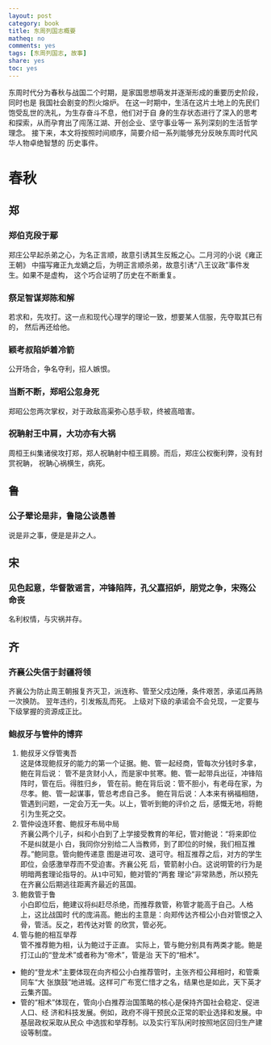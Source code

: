 ```yaml
---
layout: post
category: book
title: 东周列国志概要
matheq: no
comments: yes
tags: [东周列国志, 故事]
share: yes
toc: yes
---
```


东周时代分为春秋与战国二个时期，是家国思想萌发并逐渐形成的重要历史阶段，同时也是
我国社会剧变的烈火熔炉。
在这一时期中，生活在这片土地上的先民们饱受乱世的洗礼，为生存奋斗不息，他们对于自
身的生存状态进行了深入的思考和探索，从而孕育出了闯荡江湖、开创企业、坚守事业等一
系列深刻的生活哲学理念。
接下来，本文将按照时间顺序，简要介绍一系列能够充分反映东周时代风华人物卓绝智慧的
历史事件。

# 春秋

## 郑

### 郑伯克段于鄢

郑庄公早起杀弟之心，为名正言顺，故意引诱其生反叛之心。二月河的小说《雍正王朝》
中描写雍正九龙嫡之后，为明正言顺杀弟，故意引诱“八王议政”事件发生。如果不是虚构，
这个巧合证明了历史在不断重复。

### 祭足智谋郑陈和解

若求和，先攻打。这一点和现代心理学的理论一致，想要某人信服，先夺取其已有的，
然后再还给他。

### 颖考叔陷妒着冷箭

公开场合，争名夺利，招人嫉恨。

### 当断不断，郑昭公忽身死

郑昭公忽两次掌权，对于政敌高渠弥心慈手软，终被高暗害。

### 祝聃射王中肩，大功亦有大祸

周桓王纠集诸侯攻打郑，郑人祝聃射中桓王肩膀。而后，郑庄公权衡利弊，没有封赏祝聃，
祝聃心祸横生，病死。

## 鲁

### 公子翚论是非，鲁隐公谈愚善

说是非之事，便是是非之人。

## 宋

### 见色起意，华督散谣言，冲锋陷阵，孔父嘉招妒，朋党之争，宋殇公命丧

名利权情，与灾祸并存。

## 齐

### 齐襄公失信于封疆将领

齐襄公为防止周王朝报复齐灭卫，派连称、管至父戍边陲，条件艰苦，承诺瓜再熟一次换防。
翌年违约，引发叛乱而死。
上级对下级的承诺会不会兑现，一定要与下级掌握的资源成正比。

### 鲍叔牙与管仲的博弈

1. 鲍叔牙义俘管夷吾  
这是体现鲍叔牙的能力的第一个证据。鲍、管一起经商，管每次分钱时多拿，鲍在背后说：
管不是贪财小人，而是家中贫寒。鲍、管一起带兵出征，冲锋陷阵时，管在后。得胜归乡，
管在前。鲍在背后说：管不胆小，有老母在家，为尽孝。鲍、管一起谋事，管总考虑自己多。
鲍在背后说：人本来有祸福相随，管遇到问题，一定会万无一失。以上，管听到鲍的评价之
后，感慨无地，将鲍引为生死之交。
2. 管仲设连环套、鲍叔牙布局中局  
齐襄公两个儿子，纠和小白到了上学接受教育的年纪，管对鲍说：“将来即位不是纠就是小
白，我同你分别给二人当教师，到了即位的时候，我们相互推荐。”鲍同意。管向鲍传递意
图是进可攻、退可守。相互推荐之后，对方的学生即位，会感激举荐而不受迫害。齐襄公死
后，管箭射小白。这说明管的行为是明暗两套理论指导的。从`1`中可知，鲍对管的“两套
理论”非常熟悉，所以预先在齐襄公后期逃往距离齐最近的莒国。
3. 鲍救管于鲁  
小白即位后，鲍建议将纠赶尽杀绝，而推荐救管，称管才能高于自己。人格上，这比战国时
代的庞涓高。鲍出的主意是：向郑传达齐桓公小白对管恨之入骨，管活。反之，若传达对管
的欣赏，管必死。
4. 管与鲍的相互举荐  
管不推荐鲍为相，认为鲍过于正直。
实际上，管与鲍分别具有两类才能。鲍是打江山的“登龙术”或者称为“帝术”，管是治
天下的“相术”。
* 鲍的“登龙术”主要体现在向齐桓公小白推荐管时，主张齐桓公拜相时，和管乘同车“大
  张旗鼓”地进城。这样可广布宽仁惜才之名，结果也是如此，天下英才云集齐国。
* 管的“相术”体现在，管向小白推荐治国策略的核心是保持齐国社会稳定、促进人口、经
  济和科技发展。例如，政府不得干预民众正常的职业选择和发展。中基层政权采取从民众
  中选拔和举荐制。以及实行军队闲时按照地区回归生产建设等制度。
